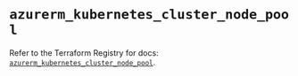 # `azurerm_kubernetes_cluster_node_pool`

Refer to the Terraform Registry for docs: [`azurerm_kubernetes_cluster_node_pool`](https://registry.terraform.io/providers/hashicorp/azurerm/4.24.0/docs/resources/kubernetes_cluster_node_pool).

